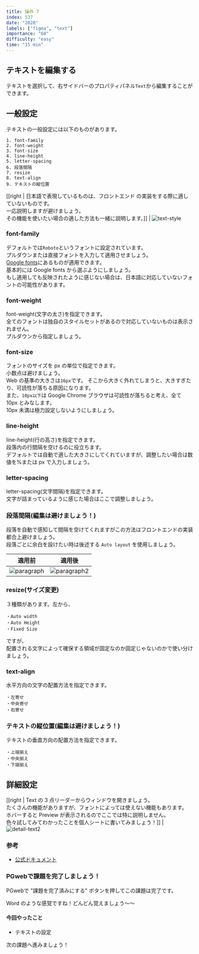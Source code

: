 ```yaml
---
title: 操作 7
index: 537
date: "2020"
labels: ["figma", "text"]
importance: "60"
difficulty: "easy"
time: "15 min"
---
```


## テキストを編集する

テキストを選択して、右サイドバーのプロパティパネル`Text`から編集することができます。

## 一般設定

テキストの一般設定には以下のものがあります。

```
1. font-family
2. font-weight
3. font-size
4. line-height
5. letter-spacing
6. 段落間隔
7. resize
8. text-align
9. テキストの縦位置
```

[[right | 日本語で表現しているものは、フロントエンド の実装をする際に適していないものです。<br/>一応説明しますが避けましょう。<br/>その機能を使いたい場合の適した方法も一緒に説明します。]]
| ![text-style](./img/text-style.png)

### font-family

デフォルトでは`Roboto`というフォントに設定されています。  
プルダウンまたは直接フォントを入力して適用させましょう。  
[Google fonts](https://fonts.google.com/)にあるものが適用できます。  
基本的には Google fonts から選ぶようにしましょう。  
もし適用しても反映されたように感じない場合は、日本語に対応していないフォントの可能性があります。

### font-weight

font-weight(文字の太さ)を指定できます。  
全てのフォントは独自のスタイルセットがあるので対応していないものは表示されません。  
プルダウンから指定しましょう。

### font-size

フォントのサイズを px の単位で指定できます。  
小数点は避けましょう。  
Web の基準の大きさは`16px`です。 そこから大きく外れてしまうと、大きすぎたり、可読性が落ちる原因になります。  
また、`10px以下`は Google Chrome ブラウザは可読性が落ちると考え、全て 10px とみなします。  
10px 未満は極力設定しないようにしましょう。

### line-height

line-height(行の高さ)を指定できます。  
段落内の行間隔を空けるのに役立ちます。  
デフォルトでは自動で適した大きさにしてくれていますが、調整したい場合は数値を%または px で入力しましょう。

### letter-spacing

letter-spacing(文字間隔)を指定できます。  
文字が詰まっているように感じた場合はここで調整しましょう。

### 段落間隔(編集は避けましょう！)

段落を自動で感知して間隔を空けてくれますがこの方法はフロントエンドの実装都合上避けましょう。  
段落ごとに余白を設けたい時は後述する `Auto layout` を使用しましょう。

| 適用前                            | 適用後                               |
| --------------------------------- | ------------------------------------ |
| ![paragraph](./img/paragraph.png) | ![paragraph2](./img/paragraph-2.png) |

### resize(サイズ変更)

３種類があります。左から、

```
・Auto width
・Auto Height
・Fixed Size
```

ですが、  
配置される文字によって確保する領域が固定なのか固定じゃないのかで使い分けましょう。

### text-align

水平方向の文字の配置方法を指定できます。

```
・左寄せ
・中央寄せ
・右寄せ
```

### テキストの縦位置(編集は避けましょう！)

テキストの垂直方向の配置方法を指定できます。

```
・上端揃え
・中央揃え
・下端揃え
```

## 詳細設定

[[right | Text の 3 点リーダーからウィンドウを開きましょう。<br/>たくさんの機能がありますが、フォントによっては使えない機能もあります。<br/>ホバーすると Preview が表示されるのでここでは特に説明しません。<br/>色々試してみてわかったことを個人シートに書いてみましょう！]]
| ![detail-text2](./img/detail-text2.png)

### 参考

- [公式ドキュメント](https://help.figma.com/hc/en-us/articles/360039956634-Explore-text-properties)

### PGwebで課題を完了しましょう！

PGwebで "課題を完了済みにする" ボタンを押してこの課題は完了です。

Word のような感覚ですね！どんどん覚えましょう〜〜

#### 今回やったこと

- テキストの設定

次の課題へ進みましょう！
